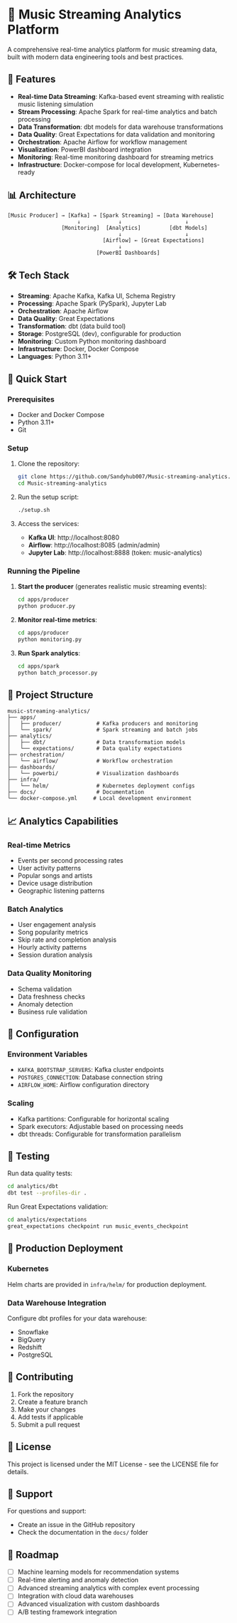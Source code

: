 # 🎵 Music Streaming Analytics Platform

A comprehensive real-time analytics platform for music streaming data, built with modern data engineering tools and best practices.

## 🚀 Features

- **Real-time Data Streaming**: Kafka-based event streaming with realistic music listening simulation
- **Stream Processing**: Apache Spark for real-time analytics and batch processing
- **Data Transformation**: dbt models for data warehouse transformations
- **Data Quality**: Great Expectations for data validation and monitoring
- **Orchestration**: Apache Airflow for workflow management
- **Visualization**: PowerBI dashboard integration
- **Monitoring**: Real-time monitoring dashboard for streaming metrics
- **Infrastructure**: Docker-compose for local development, Kubernetes-ready

## 📊 Architecture

```
[Music Producer] → [Kafka] → [Spark Streaming] → [Data Warehouse]
                      ↓            ↓                    ↓
                 [Monitoring]  [Analytics]         [dbt Models]
                                   ↓                    ↓
                              [Airflow] ← [Great Expectations]
                                   ↓
                            [PowerBI Dashboards]
```

## 🛠️ Tech Stack

- **Streaming**: Apache Kafka, Kafka UI, Schema Registry
- **Processing**: Apache Spark (PySpark), Jupyter Lab
- **Orchestration**: Apache Airflow
- **Data Quality**: Great Expectations
- **Transformation**: dbt (data build tool)
- **Storage**: PostgreSQL (dev), configurable for production
- **Monitoring**: Custom Python monitoring dashboard
- **Infrastructure**: Docker, Docker Compose
- **Languages**: Python 3.11+

## 🚀 Quick Start

### Prerequisites
- Docker and Docker Compose
- Python 3.11+
- Git

### Setup
1. Clone the repository:
   ```bash
   git clone https://github.com/Sandyhub007/Music-streaming-analytics.git
   cd Music-streaming-analytics
   ```

2. Run the setup script:
   ```bash
   ./setup.sh
   ```

3. Access the services:
   - **Kafka UI**: http://localhost:8080
   - **Airflow**: http://localhost:8085 (admin/admin)
   - **Jupyter Lab**: http://localhost:8888 (token: music-analytics)

### Running the Pipeline

1. **Start the producer** (generates realistic music streaming events):
   ```bash
   cd apps/producer
   python producer.py
   ```

2. **Monitor real-time metrics**:
   ```bash
   cd apps/producer
   python monitoring.py
   ```

3. **Run Spark analytics**:
   ```bash
   cd apps/spark
   python batch_processor.py
   ```

## 📁 Project Structure

```
music-streaming-analytics/
├── apps/
│   ├── producer/           # Kafka producers and monitoring
│   └── spark/              # Spark streaming and batch jobs
├── analytics/
│   ├── dbt/                # Data transformation models
│   └── expectations/       # Data quality expectations
├── orchestration/
│   └── airflow/            # Workflow orchestration
├── dashboards/
│   └── powerbi/            # Visualization dashboards
├── infra/
│   └── helm/               # Kubernetes deployment configs
├── docs/                   # Documentation
└── docker-compose.yml     # Local development environment
```

## 📈 Analytics Capabilities

### Real-time Metrics
- Events per second processing rates
- User activity patterns
- Popular songs and artists
- Device usage distribution
- Geographic listening patterns

### Batch Analytics
- User engagement analysis
- Song popularity metrics
- Skip rate and completion analysis
- Hourly activity patterns
- Session duration analysis

### Data Quality Monitoring
- Schema validation
- Data freshness checks
- Anomaly detection
- Business rule validation

## 🔧 Configuration

### Environment Variables
- `KAFKA_BOOTSTRAP_SERVERS`: Kafka cluster endpoints
- `POSTGRES_CONNECTION`: Database connection string
- `AIRFLOW_HOME`: Airflow configuration directory

### Scaling
- Kafka partitions: Configurable for horizontal scaling
- Spark executors: Adjustable based on processing needs
- dbt threads: Configurable for transformation parallelism

## 🧪 Testing

Run data quality tests:
```bash
cd analytics/dbt
dbt test --profiles-dir .
```

Run Great Expectations validation:
```bash
cd analytics/expectations
great_expectations checkpoint run music_events_checkpoint
```

## 🚦 Production Deployment

### Kubernetes
Helm charts are provided in `infra/helm/` for production deployment.

### Data Warehouse Integration
Configure dbt profiles for your data warehouse:
- Snowflake
- BigQuery
- Redshift
- PostgreSQL

## 📝 Contributing

1. Fork the repository
2. Create a feature branch
3. Make your changes
4. Add tests if applicable
5. Submit a pull request

## 📄 License

This project is licensed under the MIT License - see the LICENSE file for details.

## 🤝 Support

For questions and support:
- Create an issue in the GitHub repository
- Check the documentation in the `docs/` folder

## 🔮 Roadmap

- [ ] Machine learning models for recommendation systems
- [ ] Real-time alerting and anomaly detection
- [ ] Advanced streaming analytics with complex event processing
- [ ] Integration with cloud data warehouses
- [ ] Advanced visualization with custom dashboards
- [ ] A/B testing framework integration
